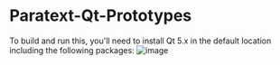 # Paratext-Qt-Prototypes

To build and run this, you'll need to install Qt 5.x in the default location including the following packages:
![image](https://user-images.githubusercontent.com/4229836/191099896-513a21bd-e103-414a-9217-bcebc80d64a5.png)
